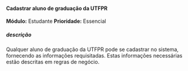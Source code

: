 #### Cadastrar aluno de graduação da UTFPR
**Módulo:** Estudante
**Prioridade:** Essencial
##### descrição
Qualquer aluno de graduação da UTFPR pode se cadastrar no sistema, fornecendo as informações requisitadas. Estas informações necessárias estão descritas em regras de negócio.